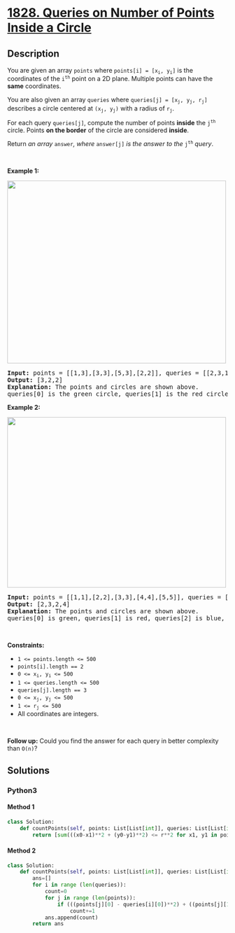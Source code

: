 # [1828. Queries on Number of Points Inside a Circle](https://leetcode.com/problems/queries-on-number-of-points-inside-a-circle/)

## Description

<p>You are given an array <code>points</code> where <code>points[i] = [x<sub>i</sub>, y<sub>i</sub>]</code> is the coordinates of the <code>i<sup>th</sup></code> point on a 2D plane. Multiple points can have the <strong>same</strong> coordinates.</p>

<p>You are also given an array <code>queries</code> where <code>queries[j] = [x<sub>j</sub>, y<sub>j</sub>, r<sub>j</sub>]</code> describes a circle centered at <code>(x<sub>j</sub>, y<sub>j</sub>)</code> with a radius of <code>r<sub>j</sub></code>.</p>

<p>For each query <code>queries[j]</code>, compute the number of points <strong>inside</strong> the <code>j<sup>th</sup></code> circle. Points <strong>on the border</strong> of the circle are considered <strong>inside</strong>.</p>

<p>Return <em>an array </em><code>answer</code><em>, where </em><code>answer[j]</code><em> is the answer to the </em><code>j<sup>th</sup></code><em> query</em>.</p>

<p>&nbsp;</p>
<p><strong>Example 1:</strong></p>
<img alt="" src="https://fastly.jsdelivr.net/gh/doocs/leetcode@main/solution/1800-1899/1828.Queries%20on%20Number%20of%20Points%20Inside%20a%20Circle/images/chrome_2021-03-25_22-34-16.png" style="width: 500px; height: 418px;" />
<pre>
<strong>Input:</strong> points = [[1,3],[3,3],[5,3],[2,2]], queries = [[2,3,1],[4,3,1],[1,1,2]]
<strong>Output:</strong> [3,2,2]
<b>Explanation: </b>The points and circles are shown above.
queries[0] is the green circle, queries[1] is the red circle, and queries[2] is the blue circle.
</pre>

<p><strong>Example 2:</strong></p>
<img alt="" src="https://fastly.jsdelivr.net/gh/doocs/leetcode@main/solution/1800-1899/1828.Queries%20on%20Number%20of%20Points%20Inside%20a%20Circle/images/chrome_2021-03-25_22-42-07.png" style="width: 500px; height: 390px;" />
<pre>
<strong>Input:</strong> points = [[1,1],[2,2],[3,3],[4,4],[5,5]], queries = [[1,2,2],[2,2,2],[4,3,2],[4,3,3]]
<strong>Output:</strong> [2,3,2,4]
<b>Explanation: </b>The points and circles are shown above.
queries[0] is green, queries[1] is red, queries[2] is blue, and queries[3] is purple.
</pre>

<p>&nbsp;</p>
<p><strong>Constraints:</strong></p>

<ul>
	<li><code>1 &lt;= points.length &lt;= 500</code></li>
	<li><code>points[i].length == 2</code></li>
	<li><code>0 &lt;= x<sub>​​​​​​i</sub>, y<sub>​​​​​​i</sub> &lt;= 500</code></li>
	<li><code>1 &lt;= queries.length &lt;= 500</code></li>
	<li><code>queries[j].length == 3</code></li>
	<li><code>0 &lt;= x<sub>j</sub>, y<sub>j</sub> &lt;= 500</code></li>
	<li><code>1 &lt;= r<sub>j</sub> &lt;= 500</code></li>
	<li>All coordinates are integers.</li>
</ul>

<p>&nbsp;</p>
<p><strong>Follow up:</strong> Could you find the answer for each query in better complexity than <code>O(n)</code>?</p>

## Solutions

<!-- tabs:start -->

### **Python3**

#### **Method 1**
```python
class Solution:
    def countPoints(self, points: List[List[int]], queries: List[List[int]]) -> List[int]:
        return [sum(((x0-x1)**2 + (y0-y1)**2) <= r**2 for x1, y1 in points) for x0, y0, r in queries]
```
#### **Method 2**
```python
class Solution:
    def countPoints(self, points: List[List[int]], queries: List[List[int]]) -> List[int]:
        ans=[]
        for i in range (len(queries)):
            count=0
            for j in range (len(points)):
                if (((points[j][0] - queries[i][0])**2) + ((points[j][1] - queries[i][1])**2) <= (queries[i][2]**2)):
                    count+=1
            ans.append(count)
        return ans
```
